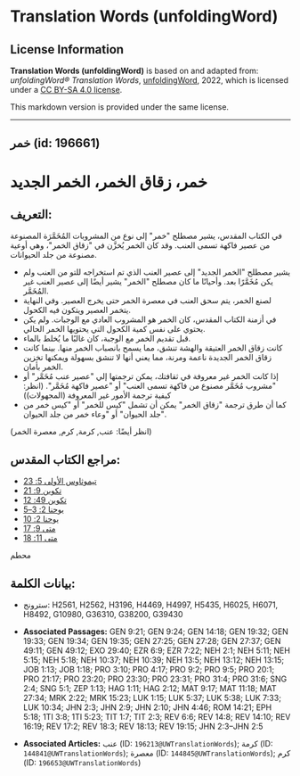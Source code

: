 # Translation Words (unfoldingWord)

## License Information

**Translation Words (unfoldingWord)** is based on and adapted from: _unfoldingWord® Translation Words_, [unfoldingWord](https://unfoldingword.org/utw), 2022, which is licensed under a [CC BY-SA 4.0 license](https://creativecommons.org/licenses/by-sa/4.0/legalcode.en).

This markdown version is provided under the same license.



--------------------------------

## خمر (id: 196661)

خمر، زقاق الخمر، الخمر الجديد
=============================

التعريف:
--------

في الكتاب المقدس، يشير مصطلح "خمر" إلى نوع من المشروبات المُخَمَّرَة المصنوعة من عصير فاكهة تسمى العنب. وقد كان الخمر يُخزَّن في "زقاق الخمر"، وهي أوعية مصنوعة من جلد الحيوانات.

* يشير مصطلح "الخمر الجديد" إلى عصير العنب الذي تم استخراجه للتو من العنب ولم يكن مُخَمَّرًا بعد. وأحيانًا ما كان مصطلح "الخمر" يشير أيضًا إلى عصير العنب غير المُخَمَّر.
* لصنع الخمر، يتم سحق العنب في معصرة الخمر حتى يخرج العصير. وفي النهاية يتخمر العصير ويتكون فيه الكحول.
* في أزمنة الكتاب المقدس، كان الخمر هو المشروب العادي مع الوجبات. ولم يكن يحتوي على نفس كمية الكحول التي يحتويها الخمر الحالي.
* قبل تقديم الخمر مع الوجبة، كان غالبًا ما يُخلط بالماء.
* كانت زقاق الخمر العتيقة والهشة تنشق، مما يسمح بانصباب الخمر منها. بينما كانت زقاق الخمر الجديدة ناعمة ومرنة، مما يعني أنها لا تنشق بسهولة ويمكنها تخزين الخمر بأمان.
* إذا كانت الخمر غير معروفة في ثقافتك، يمكن ترجمتها إلي "عصير عنب مُخَمَّر" أو "مشروب مُخَمَّر مصنوع من فاكهة تسمى العنب" أو "عصير فاكهة مُخَمَّر". (انظر: كيفية ترجمة الأمور غير المعروفة (المجهولات))
* كما أن طرق ترجمة "زقاق الخمر" يمكن أن تشمل "كيس للخمر" أو "كيس خمر من جلد الحيوان" أو "وعاء خمر من جلد الحيوان".

(انظر أيضًا: عنب, كرمة, كرم, معصرة الخمر)

مراجع الكتاب المقدس:
--------------------

* [تيموثاوس الأولى 5: 23](https://ref.ly/1Tim5:23)
* [تكوين 9: 21](https://ref.ly/Gen9:21)
* [تكوين 49: 12](https://ref.ly/Gen49:12)
* [يوحنا 2: 3–5](https://ref.ly/John2:3-John2:5)
* [يوحنا 2: 10](https://ref.ly/John2:10)
* [متى 9: 17](https://ref.ly/Matt9:17)
* [متى 11: 18](https://ref.ly/Matt11:18)

محطم

بيانات الكلمة:
--------------

* سترونج: H2561, H2562, H3196, H4469, H4997, H5435, H6025, H6071, H8492, G10980, G36310, G38200, G39430

* **Associated Passages:** GEN 9:21; GEN 9:24; GEN 14:18; GEN 19:32; GEN 19:33; GEN 19:34; GEN 19:35; GEN 27:25; GEN 27:28; GEN 27:37; GEN 49:11; GEN 49:12; EXO 29:40; EZR 6:9; EZR 7:22; NEH 2:1; NEH 5:11; NEH 5:15; NEH 5:18; NEH 10:37; NEH 10:39; NEH 13:5; NEH 13:12; NEH 13:15; JOB 1:13; JOB 1:18; PRO 3:10; PRO 4:17; PRO 9:2; PRO 9:5; PRO 20:1; PRO 21:17; PRO 23:20; PRO 23:30; PRO 23:31; PRO 31:4; PRO 31:6; SNG 2:4; SNG 5:1; ZEP 1:13; HAG 1:11; HAG 2:12; MAT 9:17; MAT 11:18; MAT 27:34; MRK 2:22; MRK 15:23; LUK 1:15; LUK 5:37; LUK 5:38; LUK 7:33; LUK 10:34; JHN 2:3; JHN 2:9; JHN 2:10; JHN 4:46; ROM 14:21; EPH 5:18; 1TI 3:8; 1TI 5:23; TIT 1:7; TIT 2:3; REV 6:6; REV 14:8; REV 14:10; REV 16:19; REV 17:2; REV 18:3; REV 18:13; REV 19:15; JHN 2:3–JHN 2:5
* **Associated Articles:** عنب (ID: `196213@UWTranslationWords`); كرمة (ID: `144841@UWTranslationWords`); معصرة (ID: `144845@UWTranslationWords`); كرم (ID: `196653@UWTranslationWords`)


